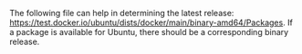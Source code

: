 The following file can help in determining the latest release: https://test.docker.io/ubuntu/dists/docker/main/binary-amd64/Packages.
If a package is available for Ubuntu, there should be a corresponding binary release.
